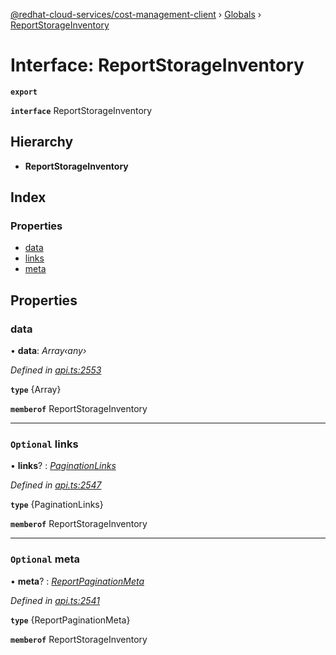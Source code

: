 [@redhat-cloud-services/cost-management-client](../README.md) › [Globals](../globals.md) › [ReportStorageInventory](reportstorageinventory.md)

# Interface: ReportStorageInventory

**`export`** 

**`interface`** ReportStorageInventory

## Hierarchy

* **ReportStorageInventory**

## Index

### Properties

* [data](reportstorageinventory.md#data)
* [links](reportstorageinventory.md#optional-links)
* [meta](reportstorageinventory.md#optional-meta)

## Properties

###  data

• **data**: *Array‹any›*

*Defined in [api.ts:2553](https://github.com/RedHatInsights/javascript-clients/blob/master/packages/cost-management/api.ts#L2553)*

**`type`** {Array<any>}

**`memberof`** ReportStorageInventory

___

### `Optional` links

• **links**? : *[PaginationLinks](paginationlinks.md)*

*Defined in [api.ts:2547](https://github.com/RedHatInsights/javascript-clients/blob/master/packages/cost-management/api.ts#L2547)*

**`type`** {PaginationLinks}

**`memberof`** ReportStorageInventory

___

### `Optional` meta

• **meta**? : *[ReportPaginationMeta](reportpaginationmeta.md)*

*Defined in [api.ts:2541](https://github.com/RedHatInsights/javascript-clients/blob/master/packages/cost-management/api.ts#L2541)*

**`type`** {ReportPaginationMeta}

**`memberof`** ReportStorageInventory
